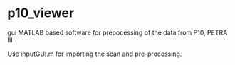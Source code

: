 # p10_viewer
gui MATLAB based software for prepocessing of the data from P10, PETRA III

Use inputGUI.m for importing the scan and pre-processing.

